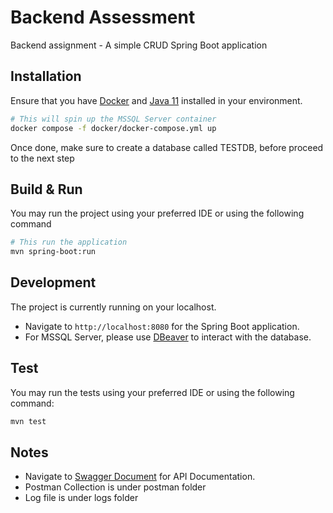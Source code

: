 # Backend Assessment

Backend assignment - A simple CRUD Spring Boot application
## Installation

Ensure that you have [Docker](https://docs.docker.com/get-docker/) and [Java 11](https://www.oracle.com/java/technologies/javase/jdk11-archive-downloads.html) installed in your
environment.

```bash
# This will spin up the MSSQL Server container
docker compose -f docker/docker-compose.yml up
```
Once done, make sure to create a database called TESTDB, before proceed to the next step

## Build & Run

You may run the project using your preferred IDE or using the following command

```bash
# This run the application
mvn spring-boot:run
```

## Development

The project is currently running on your localhost.

* Navigate to ``http://localhost:8080`` for the Spring Boot application.
* For MSSQL Server, please use [DBeaver](https://dbeaver.io/) to interact with the
  database.

## Test

You may run the tests using your preferred IDE or using the following command:

```bash
mvn test
```

## Notes

* Navigate to [Swagger Document](http://localhost:8080/swagger-ui/index.html) for API Documentation.
* Postman Collection is under postman folder
* Log file is under logs folder
 
